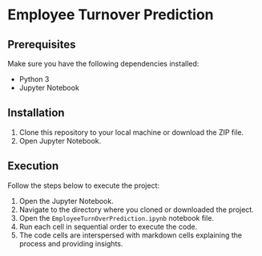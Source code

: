 # Employee Turnover Prediction

## Prerequisites
Make sure you have the following dependencies installed:
- Python 3
- Jupyter Notebook

## Installation
1. Clone this repository to your local machine or download the ZIP file.
2. Open Jupyter Notebook.

## Execution
Follow the steps below to execute the project:

1. Open the Jupyter Notebook.
2. Navigate to the directory where you cloned or downloaded the project.
3. Open the `EmployeeTurnOverPrediction.ipynb` notebook file.
4. Run each cell in sequential order to execute the code.
5. The code cells are interspersed with markdown cells explaining the process and providing insights.

